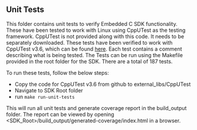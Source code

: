 ## Unit Tests
This folder contains unit tests to verify Embedded C SDK functionality. These have been tested to work with Linux using CppUTest as the testing framework.
CppUTest is not provided along with this code. It needs to be separately downloaded. These tests have been verified to work with CppUTest v3.6, which can be found [here](https://github.com/cpputest/cpputest/tree/v3.6).
Each test contains a comment describing what is being tested. The Tests can be run using the Makefile provided in the root folder for the SDK. There are a total of 187 tests.

To run these tests, follow the below steps:

 * Copy the code for CppUTest v3.6 from github to external_libs/CppUTest
 * Navigate to SDK Root folder
 * run `make run-unit-tests`
 
This will run all unit tests and generate coverage report in the build_output folder. The report can be viewed by opening <SDK_Root>/build_output/generated-coverage/index.html in a browser.